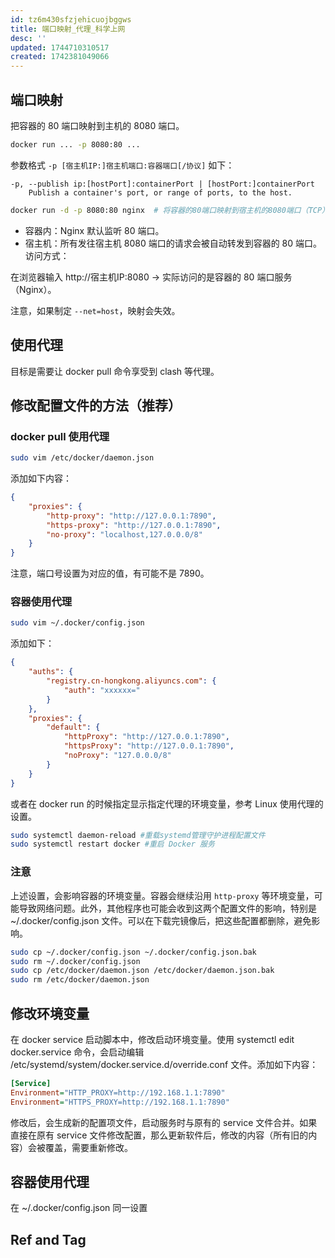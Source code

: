 ```yaml
---
id: tz6m430sfzjehicuojbggws
title: 端口映射_代理_科学上网
desc: ''
updated: 1744710310517
created: 1742381049066
---
```


## 端口映射

把容器的 80 端口映射到主机的 8080 端口。

```bash
docker run ... -p 8080:80 ...
```

参数格式 `-p [宿主机IP:]宿主机端口:容器端口[/协议]` 如下：

```
-p, --publish ip:[hostPort]:containerPort | [hostPort:]containerPort
    Publish a container's port, or range of ports, to the host.
```

```bash
docker run -d -p 8080:80 nginx  # 将容器的80端口映射到宿主机的8080端口（TCP）
```

- ​​容器内​​：Nginx 默认监听 80 端口。
- ​​宿主机​​：所有发往宿主机 8080 端口的请求会被自动转发到容器的 80 端口。
​​访问方式​​：

在浏览器输入 http://宿主机IP:8080 → 实际访问的是容器的 80 端口服务（Nginx）。

注意，如果制定 `--net=host`，映射会失效。

## 使用代理

目标是需要让 docker pull 命令享受到 clash 等代理。

## 修改配置文件的方法（推荐）

### docker pull 使用代理

```bash
sudo vim /etc/docker/daemon.json
```

添加如下内容：
```json
{
    "proxies": {        
        "http-proxy": "http://127.0.0.1:7890",
        "https-proxy": "http://127.0.0.1:7890",
        "no-proxy": "localhost,127.0.0.0/8"
    }
}
```

注意，端口号设置为对应的值，有可能不是 7890。

### 容器使用代理

```bash
sudo vim ~/.docker/config.json
```

添加如下：

```json
{
    "auths": {
        "registry.cn-hongkong.aliyuncs.com": {
            "auth": "xxxxxx="
        }
    },
    "proxies": {
        "default": {
            "httpProxy": "http://127.0.0.1:7890",
            "httpsProxy": "http://127.0.0.1:7890",
            "noProxy": "127.0.0.0/8"
        }
    }
}
```

或者在 docker run 的时候指定显示指定代理的环境变量，参考 Linux 使用代理的设置。

```bash
sudo systemctl daemon-reload #重载systemd管理守护进程配置文件
sudo systemctl restart docker #重启 Docker 服务
```

### 注意

上述设置，会影响容器的环境变量。容器会继续沿用 `http-proxy` 等环境变量，可能导致网络问题。此外，其他程序也可能会收到这两个配置文件的影响，特别是 ~/.docker/config.json 文件。可以在下载完镜像后，把这些配置都删除，避免影响。

```bash
sudo cp ~/.docker/config.json ~/.docker/config.json.bak
sudo rm ~/.docker/config.json
sudo cp /etc/docker/daemon.json /etc/docker/daemon.json.bak
sudo rm /etc/docker/daemon.json
```

## 修改环境变量

在 docker service 启动脚本中，修改启动环境变量。使用 systemctl edit docker.service 命令，会启动编辑 /etc/systemd/system/docker.service.d/override.conf 文件。添加如下内容：

```ini
[Service]
Environment="HTTP_PROXY=http://192.168.1.1:7890"
Environment="HTTPS_PROXY=http://192.168.1.1:7890"
```

修改后，会生成新的配置项文件，启动服务时与原有的 service 文件合并。如果直接在原有 service 文件修改配置，那么更新软件后，修改的内容（所有旧的内容）会被覆盖，需要重新修改。

## 容器使用代理

在 ~/.docker/config.json 同一设置

## Ref and Tag